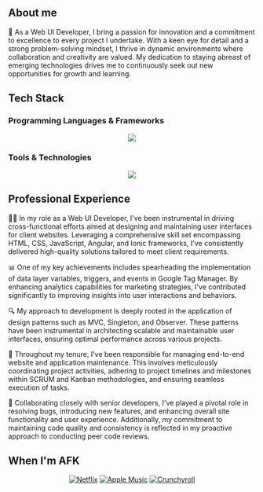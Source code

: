 
## About me

🌟 As a Web UI Developer, I bring a passion for innovation and a commitment to excellence to every project I undertake. With a keen eye for detail and a strong problem-solving mindset, I thrive in dynamic environments where collaboration and creativity are valued. My dedication to staying abreast of emerging technologies drives me to continuously seek out new opportunities for growth and learning.


## Tech Stack

### Programming Languages & Frameworks

<p align="center">
  <a href="https://skillicons.dev">
    <img src="https://skillicons.dev/icons?i=angular,javascript,ts,nodejs,html,css,sass" />
  </a>
</p>

### Tools & Technologies

<p align="center">
  <a href="https://skillicons.dev">
    <img src="https://skillicons.dev/icons?i=git,github,bitbucket,mongodb,postman,vscode" />
  </a>
</p>


## Professional Experience

👨‍💻 In my role as a Web UI Developer, I've been instrumental in driving cross-functional efforts aimed at designing and maintaining user interfaces for client websites. Leveraging a comprehensive skill set encompassing HTML, CSS, JavaScript, Angular, and Ionic frameworks, I've consistently delivered high-quality solutions tailored to meet client requirements.

📊 One of my key achievements includes spearheading the implementation of data layer variables, triggers, and events in Google Tag Manager. By enhancing analytics capabilities for marketing strategies, I've contributed significantly to improving insights into user interactions and behaviors.

🔍 My approach to development is deeply rooted in the application of design patterns such as MVC, Singleton, and Observer. These patterns have been instrumental in architecting scalable and maintainable user interfaces, ensuring optimal performance across various projects.

🚀 Throughout my tenure, I've been responsible for managing end-to-end website and application maintenance. This involves meticulously coordinating project activities, adhering to project timelines and milestones within SCRUM and Kanban methodologies, and ensuring seamless execution of tasks.

🤝 Collaborating closely with senior developers, I've played a pivotal role in resolving bugs, introducing new features, and enhancing overall site functionality and user experience. Additionally, my commitment to maintaining code quality and consistency is reflected in my proactive approach to conducting peer code reviews.

## When I'm AFK

<p align="center">
    <a href="https://www.netflix.com"><img src="https://img.shields.io/badge/-Netflix-E50914?style=flat-square&logo=netflix&logoColor=white" alt="Netflix"></a>
    <a href="https://music.apple.com"><img src="https://img.shields.io/badge/-Apple%20Music-FF2D55?style=flat-square&logo=apple-music&logoColor=white" alt="Apple Music"></a>
    <a href="https://www.crunchyroll.com"><img src="https://img.shields.io/badge/-Crunchyroll-FF7F00?style=flat-square&logo=crunchyroll&logoColor=white" alt="Crunchyroll"></a>
</p>





<!--
**rachcampitos/rachcampitos** is a ✨ _special_ ✨ repository because its `README.md` (this file) appears on your GitHub profile.

Here are some ideas to get you started:

- 🔭 I’m currently working on ...
- 🌱 I’m currently learning ...
- 👯 I’m looking to collaborate on ...
- 🤔 I’m looking for help with ...
- 💬 Ask me about ...
- 📫 How to reach me: ...
- 😄 Pronouns: ...
- ⚡ Fun fact: ...
-->
